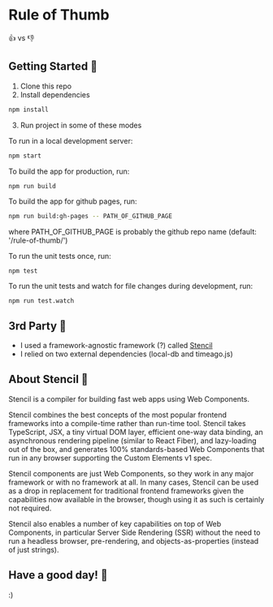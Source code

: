# Rule of Thumb

👍 vs 👎

## Getting Started 📝

1. Clone this repo
2. Install dependencies

```bash
npm install
```

3. Run project in some of these modes

To run in a local development server:

```bash
npm start
```

To build the app for production, run:

```bash
npm run build
```

To build the app for github pages, run:

```bash
npm run build:gh-pages -- PATH_OF_GITHUB_PAGE
```

where PATH_OF_GITHUB_PAGE is probably the github repo name (default: '/rule-of-thumb/')

To run the unit tests once, run:

```
npm test
```

To run the unit tests and watch for file changes during development, run:

```
npm run test.watch
```

## 3rd Party 🥳

- I used a framework-agnostic framework (?) called [Stencil](https://stenciljs.com/)
- I relied on two external dependencies (local-db and timeago.js)

## About Stencil 🔧

Stencil is a compiler for building fast web apps using Web Components.

Stencil combines the best concepts of the most popular frontend frameworks into a compile-time rather than run-time tool.  Stencil takes TypeScript, JSX, a tiny virtual DOM layer, efficient one-way data binding, an asynchronous rendering pipeline (similar to React Fiber), and lazy-loading out of the box, and generates 100% standards-based Web Components that run in any browser supporting the Custom Elements v1 spec.

Stencil components are just Web Components, so they work in any major framework or with no framework at all. In many cases, Stencil can be used as a drop in replacement for traditional frontend frameworks given the capabilities now available in the browser, though using it as such is certainly not required.

Stencil also enables a number of key capabilities on top of Web Components, in particular Server Side Rendering (SSR) without the need to run a headless browser, pre-rendering, and objects-as-properties (instead of just strings).

## Have a good day! 👋
:)

